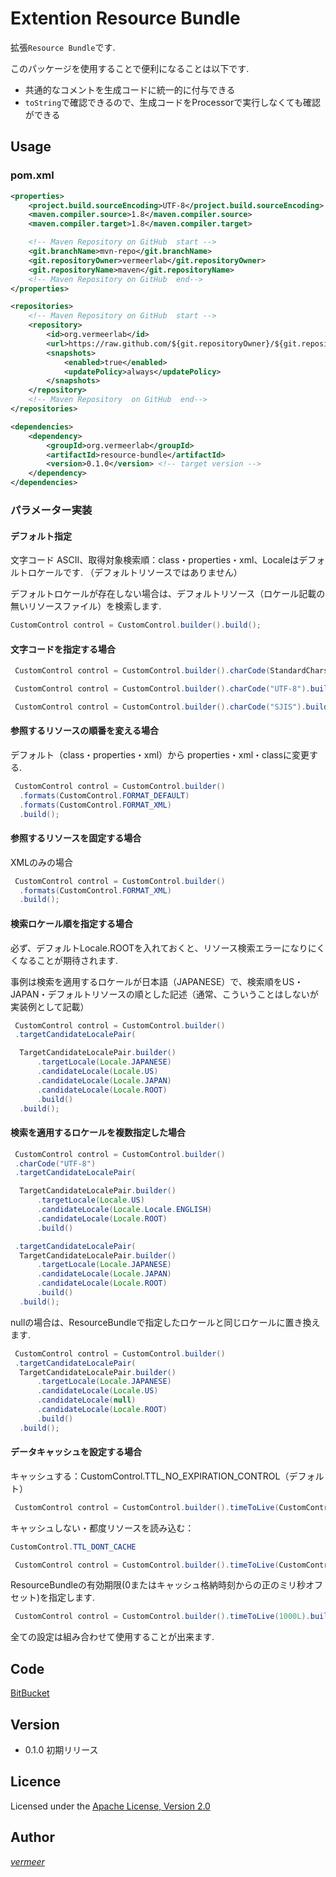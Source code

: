 Extention Resource Bundle
===

拡張`Resource Bundle`です.

このパッケージを使用することで便利になることは以下です.

* 共通的なコメントを生成コードに統一的に付与できる
* `toString`で確認できるので、生成コードをProcessorで実行しなくても確認ができる

## Usage

### pom.xml

```xml
<properties>
    <project.build.sourceEncoding>UTF-8</project.build.sourceEncoding>
    <maven.compiler.source>1.8</maven.compiler.source>
    <maven.compiler.target>1.8</maven.compiler.target>

    <!-- Maven Repository on GitHub  start -->
    <git.branchName>mvn-repo</git.branchName>
    <git.repositoryOwner>vermeerlab</git.repositoryOwner>
    <git.repositoryName>maven</git.repositoryName>
    <!-- Maven Repository on GitHub  end-->
</properties>

<repositories>
    <!-- Maven Repository on GitHub  start -->
    <repository>
        <id>org.vermeerlab</id>
        <url>https://raw.github.com/${git.repositoryOwner}/${git.repositoryName}/${git.branchName}/</url>
        <snapshots>
            <enabled>true</enabled>
            <updatePolicy>always</updatePolicy>
        </snapshots>
    </repository>
    <!-- Maven Repository  on GitHub  end-->
</repositories>

<dependencies>
    <dependency>
        <groupId>org.vermeerlab</groupId>
        <artifactId>resource-bundle</artifactId>
        <version>0.1.0</version> <!-- target version -->
    </dependency>
</dependencies>
```

### パラメーター実装

#### デフォルト指定

文字コード ASCII、取得対象検索順：class・properties・xml、Localeはデフォルトロケールです.
（デフォルトリソースではありません）

デフォルトロケールが存在しない場合は、デフォルトリソース（ロケール記載の無いリソースファイル）を検索します.

```java
CustomControl control = CustomControl.builder().build();
```

#### 文字コードを指定する場合

```java
 CustomControl control = CustomControl.builder().charCode(StandardCharsets.UTF_8.toString()).build();

 CustomControl control = CustomControl.builder().charCode("UTF-8").build();

 CustomControl control = CustomControl.builder().charCode("SJIS").build();
````

#### 参照するリソースの順番を変える場合

デフォルト（class・properties・xml）から properties・xml・classに変更する.

```java
 CustomControl control = CustomControl.builder()
  .formats(CustomControl.FORMAT_DEFAULT)
  .formats(CustomControl.FORMAT_XML)
  .build();
```

#### 参照するリソースを固定する場合

XMLのみの場合

```java
 CustomControl control = CustomControl.builder()
  .formats(CustomControl.FORMAT_XML)
  .build();
```

#### 検索ロケール順を指定する場合

必ず、デフォルトLocale.ROOTを入れておくと、リソース検索エラーになりにくくなることが期待されます.

事例は検索を適用するロケールが日本語（JAPANESE）で、検索順をUS・JAPAN・デフォルトリソースの順とした記述（通常、こういうことはしないが実装例として記載）

```java
 CustomControl control = CustomControl.builder()
 .targetCandidateLocalePair(

  TargetCandidateLocalePair.builder()
      .targetLocale(Locale.JAPANESE)
      .candidateLocale(Locale.US)
      .candidateLocale(Locale.JAPAN)
      .candidateLocale(Locale.ROOT)
      .build()
  .build();
```

#### 検索を適用するロケールを複数指定した場合

```java
 CustomControl control = CustomControl.builder()
 .charCode("UTF-8")
 .targetCandidateLocalePair(

  TargetCandidateLocalePair.builder()
      .targetLocale(Locale.US)
      .candidateLocale(Locale.Locale.ENGLISH)
      .candidateLocale(Locale.ROOT)
      .build()

 .targetCandidateLocalePair(
  TargetCandidateLocalePair.builder()
      .targetLocale(Locale.JAPANESE)
      .candidateLocale(Locale.JAPAN)
      .candidateLocale(Locale.ROOT)
      .build()
  .build();
```

nullの場合は、ResourceBundleで指定したロケールと同じロケールに置き換えます.

```java
 CustomControl control = CustomControl.builder()
 .targetCandidateLocalePair(
  TargetCandidateLocalePair.builder()
      .targetLocale(Locale.JAPANESE)
      .candidateLocale(Locale.US)
      .candidateLocale(null)
      .candidateLocale(Locale.ROOT)
      .build()
  .build();
```

#### データキャッシュを設定する場合

キャッシュする：CustomControl.TTL_NO_EXPIRATION_CONTROL（デフォルト）

```java
 CustomControl control = CustomControl.builder().timeToLive(CustomControl.TTL_NO_EXPIRATION_CONTROL).build();
```

キャッシュしない・都度リソースを読み込む：
```java
CustomControl.TTL_DONT_CACHE
```

```java
 CustomControl control = CustomControl.builder().timeToLive(CustomControl.TTL_DONT_CACHE).build();
```

ResourceBundleの有効期限(0またはキャッシュ格納時刻からの正のミリ秒オフセット)を指定します.

```java
 CustomControl control = CustomControl.builder().timeToLive(1000L).build();
```




全ての設定は組み合わせて使用することが出来ます.
## Code
[BitBucket](https://bitbucket.org/vermeerlab/resource-bundle)


## Version
* 0.1.0
初期リリース

## Licence
Licensed under the [Apache License, Version 2.0](http://www.apache.org/licenses/LICENSE-2.0)

## Author
[_vermeer_](https://twitter.com/_vermeer_)

